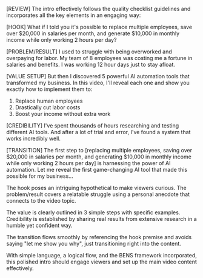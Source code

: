 [REVIEW]
The intro effectively follows the quality checklist guidelines and incorporates all the key elements in an engaging way:

[HOOK] What if I told you it's possible to replace multiple employees, save over $20,000 in salaries per month, and generate $10,000 in monthly income while only working 2 hours per day?  

[PROBLEM/RESULT] I used to struggle with being overworked and overpaying for labor. My team of 8 employees was costing me a fortune in salaries and benefits. I was working 12 hour days just to stay afloat.

[VALUE SETUP] But then I discovered 5 powerful AI automation tools that transformed my business. In this video, I'll reveal each one and show you exactly how to implement them to:
1) Replace human employees  
2) Drastically cut labor costs
3) Boost your income without extra work

[CREDIBILITY] I've spent thousands of hours researching and testing different AI tools. And after a lot of trial and error, I've found a system that works incredibly well.  

[TRANSITION] The first step to [replacing multiple employees, saving over $20,000 in salaries per month, and generating $10,000 in monthly income while only working 2 hours per day] is harnessing the power of AI automation. Let me reveal the first game-changing AI tool that made this possible for my business...

The hook poses an intriguing hypothetical to make viewers curious. The problem/result covers a relatable struggle using a personal anecdote that connects to the video topic.

The value is clearly outlined in 3 simple steps with specific examples. Credibility is established by sharing real results from extensive research in a humble yet confident way.  

The transition flows smoothly by referencing the hook premise and avoids saying "let me show you why", just transitioning right into the content.

With simple language, a logical flow, and the BENS framework incorporated, this polished intro should engage viewers and set up the main video content effectively.
```